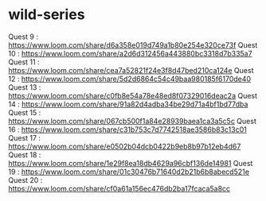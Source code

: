 # wild-series
Quest 9 : https://www.loom.com/share/d6a358e019d749a1b80e254e320ce73f
Quest 10 : https://www.loom.com/share/a2d6d312456a443880bc3318d7b335a7
Quest 11 : https://www.loom.com/share/cea7a52821f24e3f8d47bed210ca124e 
Quest 12 : https://www.loom.com/share/5d2d6864c54c49baa980185f6170de40 
Quest 13 : https://www.loom.com/share/c0fb8e54a78e48ed8f07329016deac2a 
Quest 14 : https://www.loom.com/share/91a82d4adba34be29d71a4bf1bd77dba 
Quest 15 : https://www.loom.com/share/067cb500f1a84e28939baea1ca3a5c5c 
Quest 16 : https://www.loom.com/share/c31b753c7d7742518ae3586b83c13c01 
Quest 17 : https://www.loom.com/share/e0502b04dcb0422b9eb8b97b12eb4d67 
Quest 18 : https://www.loom.com/share/1e29f8ea18db4629a96cbf136de14981 
Quest 19 : https://www.loom.com/share/01c30476b71640d2b21b6b8abecd521e 
Quest 20 : https://www.loom.com/share/cf0a61a156ec476db2ba17fcaca5a8cc